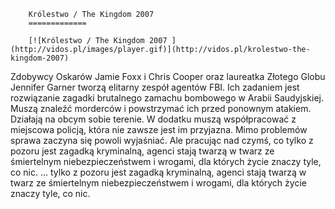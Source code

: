 
        Królestwo / The Kingdom 2007 
        =============
        
        [![Królestwo / The Kingdom 2007 ](http://vidos.pl/images/player.gif)](http://vidos.pl/krolestwo-the-kingdom-2007)
        
        
 Zdobywcy Oskarów Jamie Foxx i Chris Cooper oraz laureatka Złotego Globu Jennifer Garner tworzą elitarny zespół agentów FBI. Ich zadaniem jest rozwiązanie zagadki brutalnego zamachu bombowego w Arabii Saudyjskiej. Muszą znaleźć morderców i powstrzymać ich przed ponownym atakiem. Działają na obcym sobie terenie. W dodatku muszą współpracować z miejscowa policją, która nie zawsze jest im przyjazna. Mimo problemów sprawa zaczyna się powoli wyjaśniać. Ale pracując nad czymś, co tylko z pozoru jest zagadką kryminalną, agenci stają twarzą w twarz ze śmiertelnym niebezpieczeństwem i wrogami, dla których życie znaczy tyle, co nic.  ... tylko z pozoru jest zagadką kryminalną, agenci stają twarzą w twarz ze śmiertelnym niebezpieczeństwem i wrogami, dla których życie znaczy tyle, co nic.
    